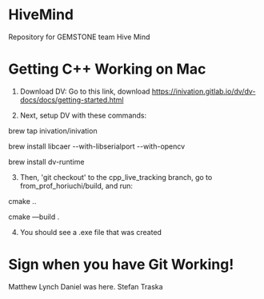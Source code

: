 # HiveMind
Repository for GEMSTONE team Hive Mind

# Getting C++ Working on Mac

1. Download DV: 
Go to this link, download
https://inivation.gitlab.io/dv/dv-docs/docs/getting-started.html

2. Next, setup DV with these commands:

brew tap inivation/inivation

brew install libcaer --with-libserialport --with-opencv

brew install dv-runtime



3. Then, 'git checkout' to the cpp_live_tracking branch, go to from_prof_horiuchi/build, and run:

cmake ..

cmake —build .

4. You should see a .exe file that was created



# Sign when you have Git Working!
Matthew Lynch
Daniel was here.
Stefan Traska

